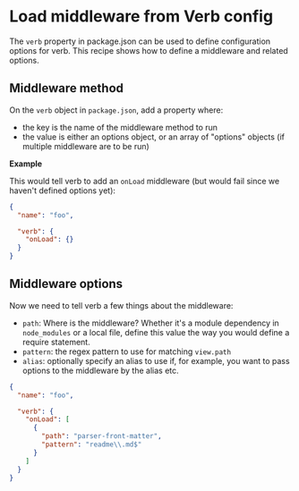 # Load middleware from Verb config

The `verb` property in package.json can be used to define configuration options for verb. This recipe shows how to define a middleware and related options.

## Middleware method 

On the `verb` object in `package.json`, add a property where:

- the key is the name of the middleware method to run
- the value is either an options object, or an array of "options" objects (if multiple middleware are to be run)

**Example**

This would tell verb to add an `onLoad` middleware (but would fail since we haven't defined options yet):

```json
{
  "name": "foo",

  "verb": {
    "onLoad": {}
  }
}
```

## Middleware options

Now we need to tell verb a few things about the middleware:

- `path`: Where is the middleware? Whether it's a module dependency in `node_modules` or a local file, define this value the way you would define a require statement.
- `pattern`: the regex pattern to use for matching `view.path`
- `alias`: optionally specify an alias to use if, for example, you want to pass options to the middleware by the alias etc.

```json
{
  "name": "foo",

  "verb": {
    "onLoad": [
      {
        "path": "parser-front-matter",
        "pattern": "readme\\.md$"
      }
    ]
  }
}
```